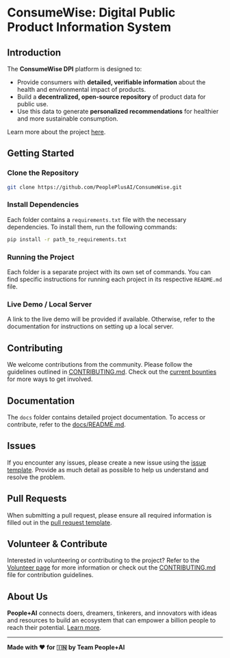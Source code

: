 # ConsumeWise: Digital Public Product Information System

## Introduction

The **ConsumeWise DPI** platform is designed to:
- Provide consumers with **detailed, verifiable information** about the health and environmental impact of products.
- Build a **decentralized, open-source repository** of product data for public use.
- Use this data to generate **personalized recommendations** for healthier and more sustainable consumption.

Learn more about the project [here](https://docs.google.com/document/d/e/2PACX-1vQ0I3DVqe_B-GlaqSRJ3QrwnBO7L6pE1uTZfGo9f7w4xI8Bci5oJl3tpM7oTaRRrE8mzbUfTe3RjVgg/pub).

## Getting Started

### Clone the Repository
```bash
git clone https://github.com/PeoplePlusAI/ConsumeWise.git
```

### Install Dependencies
Each folder contains a `requirements.txt` file with the necessary dependencies. To install them, run the following commands:

```bash
pip install -r path_to_requirements.txt
```

### Running the Project
Each folder is a separate project with its own set of commands. You can find specific instructions for running each project in its respective `README.md` file.

### Live Demo / Local Server
A link to the live demo will be provided if available. Otherwise, refer to the documentation for instructions on setting up a local server.

## Contributing

We welcome contributions from the community. Please follow the guidelines outlined in [CONTRIBUTING.md](.github/CONTRIBUTING.md). Check out the [current bounties](https://docs.google.com/spreadsheets/d/1cqL3XJHp68mz-YxZ2hwR7sVMBzJ9tPJn3Bljcey0gJw/edit?usp=sharing) for more ways to get involved.

## Documentation

The `docs` folder contains detailed project documentation. To access or contribute, refer to the [docs/README.md](docs/README.md).

## Issues

If you encounter any issues, please create a new issue using the [issue template](.github/ISSUE_TEMPLATE.md). Provide as much detail as possible to help us understand and resolve the problem.

## Pull Requests

When submitting a pull request, please ensure all required information is filled out in the [pull request template](.github/PULL_REQUEST_TEMPLATE.md).

## Volunteer & Contribute

Interested in volunteering or contributing to the project? Refer to the [Volunteer page](https://peopleplus.ai/volunteer) for more information or check out the [CONTRIBUTING.md](.github/CONTRIBUTING.md) file for contribution guidelines.

## About Us

**People+AI** connects doers, dreamers, tinkerers, and innovators with ideas and resources to build an ecosystem that can empower a billion people to reach their potential. [Learn more](https://peopleplus.ai/).

---

**Made with ♥️ for 🇮🇳 by Team People+AI**
